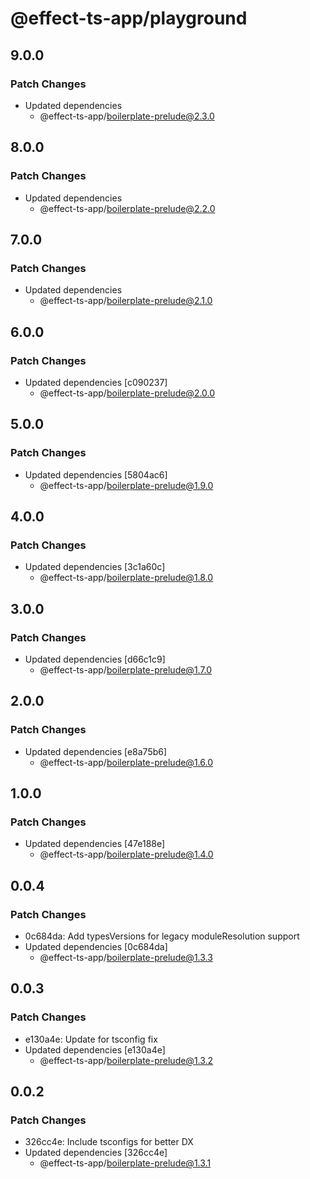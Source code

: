 # @effect-ts-app/playground

## 9.0.0

### Patch Changes

- Updated dependencies
  - @effect-ts-app/boilerplate-prelude@2.3.0

## 8.0.0

### Patch Changes

- Updated dependencies
  - @effect-ts-app/boilerplate-prelude@2.2.0

## 7.0.0

### Patch Changes

- Updated dependencies
  - @effect-ts-app/boilerplate-prelude@2.1.0

## 6.0.0

### Patch Changes

- Updated dependencies [c090237]
  - @effect-ts-app/boilerplate-prelude@2.0.0

## 5.0.0

### Patch Changes

- Updated dependencies [5804ac6]
  - @effect-ts-app/boilerplate-prelude@1.9.0

## 4.0.0

### Patch Changes

- Updated dependencies [3c1a60c]
  - @effect-ts-app/boilerplate-prelude@1.8.0

## 3.0.0

### Patch Changes

- Updated dependencies [d66c1c9]
  - @effect-ts-app/boilerplate-prelude@1.7.0

## 2.0.0

### Patch Changes

- Updated dependencies [e8a75b6]
  - @effect-ts-app/boilerplate-prelude@1.6.0

## 1.0.0

### Patch Changes

- Updated dependencies [47e188e]
  - @effect-ts-app/boilerplate-prelude@1.4.0

## 0.0.4

### Patch Changes

- 0c684da: Add typesVersions for legacy moduleResolution support
- Updated dependencies [0c684da]
  - @effect-ts-app/boilerplate-prelude@1.3.3

## 0.0.3

### Patch Changes

- e130a4e: Update for tsconfig fix
- Updated dependencies [e130a4e]
  - @effect-ts-app/boilerplate-prelude@1.3.2

## 0.0.2

### Patch Changes

- 326cc4e: Include tsconfigs for better DX
- Updated dependencies [326cc4e]
  - @effect-ts-app/boilerplate-prelude@1.3.1
